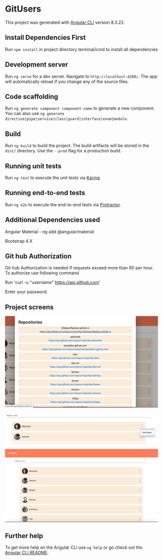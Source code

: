 # GitUsers

This project was generated with [Angular CLI](https://github.com/angular/angular-cli) version 8.3.22.


## Install Dependencies First

Run `npm install` in project directory terminal/cmd to install all dependencies

## Development server

Run `ng serve` for a dev server. Navigate to `http://localhost:4200/`. The app will automatically reload if you change any of the source files.

## Code scaffolding

Run `ng generate component component-name` to generate a new component. You can also use `ng generate directive|pipe|service|class|guard|interface|enum|module`.

## Build

Run `ng build` to build the project. The build artifacts will be stored in the `dist/` directory. Use the `--prod` flag for a production build.

## Running unit tests

Run `ng test` to execute the unit tests via [Karma](https://karma-runner.github.io).

## Running end-to-end tests

Run `ng e2e` to execute the end-to-end tests via [Protractor](http://www.protractortest.org/).


## Additional Dependencies used

Angular Material - ng add @angular/material


Bootstrap 4.X


## Git hub Authorization

Git hub Authorization is needed if requests exceed more than 60 per hour. To authorize use following command


Run 'curl -u "username" https://api.github.com'

Enter your password.



## Project screens

![Alt text](Screenshot1.png "Title")

![Alt text](Screenshot2.png "Title")

![Alt text](Screenshot3.png "Title")


## Further help

To get more help on the Angular CLI use `ng help` or go check out the [Angular CLI README](https://github.com/angular/angular-cli/blob/master/README.md).
